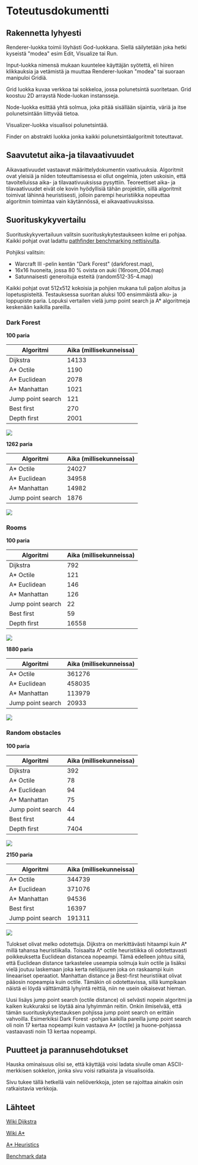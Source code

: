 # Toteutusdokumentti

## Rakennetta lyhyesti
Renderer-luokka toimii löyhästi God-luokkana. Siellä säilytetään joka hetki
kyseistä "modea" esim Edit, Visualize tai Run.

Input-luokka nimensä mukaan kuuntelee käyttäjän syötettä, eli hiiren klikkauksia
ja vetämistä ja muuttaa Renderer-luokan "modea" tai suoraan manipuloi Gridiä.

Grid luokka kuvaa verkkoa tai sokkeloa, jossa polunetsintä suoritetaan. Grid
koostuu 2D arraystä Node-luokan instansseja.

Node-luokka esittää yhtä solmua, joka pitää sisällään sijaintia, väriä ja
itse polunetsintään liittyvää tietoa.

Visualizer-luokka visualisoi polunetsintää.

Finder on abstrakti luokka jonka kaikki polunetsintäalgoritmit toteuttavat.


## Saavutetut aika-ja tilavaativuudet

Aikavaativuudet vastaavat määrittelydokumentin vaativuuksia. Algoritmit ovat
yleisiä ja niiden toteuttamisessa ei ollut ongelmia, joten uskoisin, että
tavoitelluissa aika- ja tilavaativuuksissa pysyttiin. Teoreettiset aika- ja
tilavaativuudet eivät ole kovin hyödyllisiä tähän projektiin, sillä algoritmit
toimivat lähinnä heuristisesti, jolloin parempi heuristiikka nopeuttaa algoritmin
toimintaa vain käytännössä, ei aikavaativuuksissa.


## Suorituskykyvertailu


Suorituskykyvertailuun valitsin suorituskykytestaukseen kolme eri pohjaa.
Kaikki pohjat ovat ladattu [pathfinder benchmarking nettisivulta](http://www.movingai.com/benchmarks/).

Pohjiksi valitsin:
  - Warcraft III -pelin kentän "Dark Forest" (darkforest.map),
  - 16x16 huoneita, jossa 80 % ovista on auki (16room_004.map)
  - Satunnaisesti generoituja esteitä (random512-35-4.map)

Kaikki pohjat ovat 512x512 kokoisia ja pohjien mukana tuli paljon aloitus ja
lopetuspisteitä. Testauksessa suoritan aluksi 100 ensimmäistä alku- ja loppupiste
paria. Lopuksi vertailen vielä jump point search ja A\* algoritmeja keskenään
kaikilla pareilla.

### Dark Forest

**100 paria**

Algoritmi         | Aika (millisekunneissa)
------------------|------------------------
Dijkstra          |	14133
A\* Octile	      | 1190
A\* Euclidean	  | 2078
A\* Manhattan	  | 1021
Jump point search |	121
Best first	      | 270
Depth first	      | 2001

![](benchmark/DF100.png)

**1262 paria**

Algoritmi         | Aika (millisekunneissa)
------------------|------------------------
A\* Octile	      | 24027
A\* Euclidean	  | 34958
A\* Manhattan	  | 14982
Jump point search |	1876

![](benchmark/DF1264.png)

### Rooms

**100 paria**

Algoritmi         | Aika (millisekunneissa)
------------------|------------------------
Dijkstra	      | 792
A\* Octile	      | 121
A\* Euclidean	  | 146
A\* Manhattan	  | 126
Jump point search | 22
Best first	      | 59
Depth first	      | 16558

![](benchmark/rooms100.png)

**1880 paria**

Algoritmi         | Aika (millisekunneissa)
------------------|------------------------
A\* Octile	      | 361276
A\* Euclidean	  | 458035
A\* Manhattan	  | 113979
Jump point search |	20933

![](benchmark/rooms1880.png)

### Random obstacles

**100 paria**

Algoritmi         | Aika (millisekunneissa)
------------------|------------------------
Dijkstra          |	392
A\* Octile	      | 78
A\* Euclidean	  | 94
A\* Manhattan	  | 75
Jump point search | 44
Best first	      | 44
Depth first	      | 7404

![](benchmark/random100.png)

**2150 paria**

Algoritmi         | Aika (millisekunneissa)
------------------|------------------------
A\* Octile	      | 344739
A\* Euclidean	  | 371076
A\* Manhattan	  | 94536
Best first	      | 16397
Jump point search |	191311

![](benchmark/random2150.png)


Tulokset olivat melko odotettuja. Dijkstra on merkittävästi hitaampi kuin
A\* millä tahansa heuristiikalla. Toisaalta A\* octile heuristiikka oli
odotettavasti poikkeuksetta Euclidean distancea nopeampi. Tämä edelleen johtuu
siitä, että Euclidean distance tarkastelee useampia solmuja kuin octile ja lisäksi
vielä joutuu laskemaan joka kerta neliöjuuren joka on raskaampi kuin lineaariset
operaatiot. Manhattan distance ja Best-first heuristiikat olivat pääosin nopeampia
kuin octile. Tämäkin oli odotettavissa, sillä kumpikaan näistä ei löydä välttämättä
lyhyintä reittiä, niin ne usein oikaisevat hieman.

Uusi lisäys jump point search (octile distance) oli selvästi nopein algoritmi ja
kaiken kukkuraksi se löytää aina lyhyimmän reitin. Onkin ilmiselvää, että
tämän suorituskykytestauksen pohjissa jump point search on erittäin vahvoilla.
Esimerkiksi Dark Forest -pohjan kaikilla pareilla jump point search oli noin 17
kertaa nopeampi kuin vastaava A\* (octile) ja huone-pohjassa vastaavasti noin 13
kertaa nopeampi.


## Puutteet ja parannusehdotukset

Hauska ominaisuus olisi se, että käyttäjä voisi ladata sivulle oman ASCII-merkkisen
sokkelon, jonka sivu voisi ratkaista ja visualisoida.

Sivu tukee tällä hetkellä vain neliöverkkoja, joten se rajoittaa ainakin osin
ratkaistavia verkkoja.


## Lähteet
[Wiki Dijkstra](https://en.wikipedia.org/wiki/Dijkstra%27s_algorithm)

[Wiki A\*](https://en.wikipedia.org/wiki/A*_search_algorithm)

[A\* Heuristics](http://theory.stanford.edu/~amitp/GameProgramming/Heuristics.html)

[Benchmark data](http://www.movingai.com/benchmarks/)
